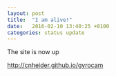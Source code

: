 ```yaml
---
layout: post
title:  "I am alive!"
date:   2016-02-10 13:40:25 +0100
categories: status update
---
```

The site is now up

http://cnheider.github.io/gyrocam



